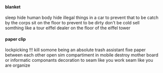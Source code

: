 #### blanket

sleep
hide human body
hide illegal things in a car to prevent that to be catch by the corps 
sit on the floor to prevent to be dirty
don't be cold
sell somthing like a tour eiffel dealer on the floor of the eiffel tower 

#### paper clip

lockpicking !!!
kill somone 
being an absolute trash assistant 
fixe paper between each other 
open sim compartiment in mobile 
destroy mother board or informatic componants 
decoration to seam like you work
seam like you are organize 

#### 
